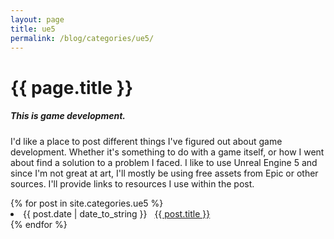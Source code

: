 ```yaml
---
layout: page
title: ue5
permalink: /blog/categories/ue5/
---
```


<h1> {{ page.title }} </h1>
<h5> This is game development.</h5>
<p>I'd like a place to post different things I've figured out about game development. Whether it's something to do with a game itself, or how I went about find a solution to a problem I faced. I like to use Unreal Engine 5 and since I'm not great at art, I'll mostly be using free assets from Epic or other sources. I'll provide links to resources I use within the post.</p>
<div class="card">
{% for post in site.categories.ue5 %}
 <li class="category-posts"><span>{{ post.date | date_to_string }}</span> &nbsp; <a href="{{ post.url }}">{{ post.title }}</a></li>
{% endfor %}
</div>